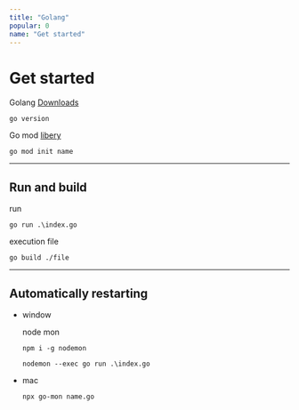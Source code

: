 ```yaml
---
title: "Golang"
popular: 0
name: "Get started"
---
```


# Get started

Golang [Downloads](https://go.dev/dl/)

```
go version
```

Go mod [libery](https://pkg.go.dev/std)

```
go mod init name
```

---

## Run and build

run

```
go run .\index.go
```

execution file

```
go build ./file
```

---

## Automatically restarting

- window

  node mon

  ```
  npm i -g nodemon
  ```

  ```
  nodemon --exec go run .\index.go
  ```

- mac

  ```
  npx go-mon name.go
  ```
